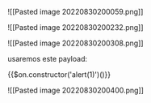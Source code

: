 ![[Pasted image 20220830200059.png]]

![[Pasted image 20220830200232.png]]

![[Pasted image 20220830200308.png]]


usaremos este payload:

{{$on.constructor('alert(1)')()}}

![[Pasted image 20220830200400.png]]

